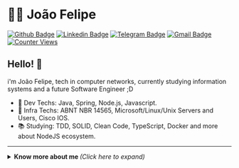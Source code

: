 # 👨‍💻 João Felipe

[![Github Badge](https://img.shields.io/badge/-Github-000?style=flat-square&logo=Github&logoColor=white&link=https://github.com/joaoffnascimento)](https://github.com/joaoffnascimento)
[![Linkedin Badge](https://img.shields.io/badge/-LinkedIn-blue?style=flat-square&logo=Linkedin&logoColor=white&link=https://www.linkedin.com/in/joão-nascimento-596ab6156/)](https://www.linkedin.com/in/joaoffnascimento/)
[![Telegram Badge](https://img.shields.io/badge/-Telegram-1ca0f1?style=flat-square&labelColor=1ca0f1&logo=telegram&logoColor=white&link=https://t.me/joaoffnascimento)](https://t.me/joaoffnascimento)
[![Gmail Badge](https://img.shields.io/badge/-Gmail-c14438?style=flat-square&logo=Gmail&logoColor=white&link=mailto:joaoffnascimento@gmail.com)](mailto:joaoffnascimento@gmail.com)
[![Counter Views](https://komarev.com/ghpvc/?username=joaoffnascimento)](https://komarev.com/ghpvc/?username=joaoffnascimento)

## Hello! 👋

i'm João Felipe, tech in computer networks, currently studying information systems and a future Software Engineer ;D

- 💜 Dev Techs: Java, Spring, Node.js, Javascript.
- 💚 Infra Techs: ABNT NBR 14565, Microsoft/Linux/Unix Servers and Users, Cisco IOS.
- 📚 Studying: TDD, SOLID, Clean Code, TypeScript, Docker and more about NodeJS ecosystem.

---

<details>
  <summary> <b> Know more about me </b> <i>(Click here to expand)</i> </summary>
  <br>

  [![Github Status](https://github-readme-stats.vercel.app/api?username=joaoffnascimento&show_icons=true&theme=radical)](https://github.com/joaoffnascimento/joaoffnascimento)

<h3 align="center">Made with ❤️ by João Felipe</h1>
</details>
